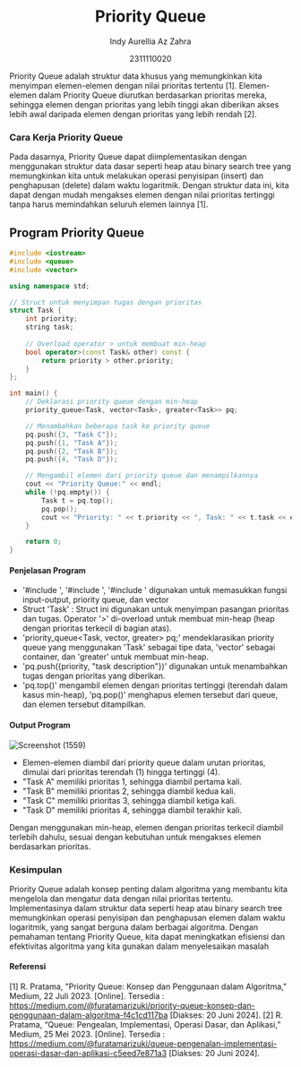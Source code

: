 # <h1 align="center">Priority Queue</h1>
<p align="center">Indy Aurellia Az Zahra</p>
<p align="center">2311110020</p>

Priority Queue adalah struktur data khusus yang memungkinkan kita menyimpan elemen-elemen dengan nilai prioritas tertentu [1]. Elemen-elemen dalam Priority Queue diurutkan berdasarkan prioritas mereka, sehingga elemen dengan prioritas yang lebih tinggi akan diberikan akses lebih awal daripada elemen dengan prioritas yang lebih rendah [2]. 


### Cara Kerja Priority Queue
Pada dasarnya, Priority Queue dapat diimplementasikan dengan menggunakan struktur data dasar seperti heap atau binary search tree yang memungkinkan kita untuk melakukan operasi penyisipan (insert) dan penghapusan (delete) dalam waktu logaritmik. Dengan struktur data ini, kita dapat dengan mudah mengakses elemen dengan nilai prioritas tertinggi tanpa harus memindahkan seluruh elemen lainnya [1]. 

## Program Priority Queue

```c++
#include <iostream>
#include <queue>
#include <vector>

using namespace std;

// Struct untuk menyimpan tugas dengan prioritas
struct Task {
    int priority;
    string task;
    
    // Overload operator > untuk membuat min-heap
    bool operator>(const Task& other) const {
        return priority > other.priority;
    }
};

int main() {
    // Deklarasi priority queue dengan min-heap
    priority_queue<Task, vector<Task>, greater<Task>> pq;

    // Menambahkan beberapa task ke priority queue
    pq.push({3, "Task C"});
    pq.push({1, "Task A"});
    pq.push({2, "Task B"});
    pq.push({4, "Task D"});

    // Mengambil elemen dari priority queue dan menampilkannya
    cout << "Priority Queue:" << endl;
    while (!pq.empty()) {
        Task t = pq.top();
        pq.pop();
        cout << "Priority: " << t.priority << ", Task: " << t.task << endl;
    }

    return 0;
}
```
#### Penjelasan Program
- '#include <iostream>', '#include <queue>', '#include <vector>' digunakan untuk memasukkan fungsi input-output, priority queue, dan vector
- Struct 'Task' : Struct ini digunakan untuk menyimpan pasangan prioritas dan tugas. Operator '>' di-overload untuk membuat min-heap (heap dengan prioritas terkecil di bagian atas).
- 'priority_queue<Task, vector<Task>, greater<Task>> pq;' mendeklarasikan priority queue yang menggunakan 'Task' sebagai tipe data, 'vector<Task>' sebagai container, dan 'greater<Task>' untuk membuat min-heap.
- 'pq.push({priority, "task description"})' digunakan untuk menambahkan tugas dengan prioritas yang diberikan.
- 'pq.top()' mengambil elemen dengan prioritas tertinggi (terendah dalam kasus min-heap), 'pq.pop()' menghapus elemen tersebut dari queue, dan elemen tersebut ditampilkan.

#### Output Program
![Screenshot (1559)](https://github.com/auurel/Praktikum-Struktur-Data-Assignment/assets/152810893/ad86e476-c3d4-476d-8be7-a986bd25bb1e)

- Elemen-elemen diambil dari priority queue dalam urutan prioritas, dimulai dari prioritas terendah (1) hingga tertinggi (4).
- "Task A" memiliki prioritas 1, sehingga diambil pertama kali.
- "Task B" memiliki prioritas 2, sehingga diambil kedua kali.
- "Task C" memiliki prioritas 3, sehingga diambil ketiga kali.
- "Task D" memiliki prioritas 4, sehingga diambil terakhir kali.

Dengan menggunakan min-heap, elemen dengan prioritas terkecil diambil terlebih dahulu, sesuai dengan kebutuhan untuk mengakses elemen berdasarkan prioritas.

### Kesimpulan
Priority Queue adalah konsep penting dalam algoritma yang membantu kita mengelola dan mengatur data dengan nilai prioritas tertentu. Implementasinya dalam struktur data seperti heap atau binary search tree memungkinkan operasi penyisipan dan penghapusan elemen dalam waktu logaritmik, yang sangat berguna dalam berbagai algoritma. Dengan pemahaman tentang Priority Queue, kita dapat meningkatkan efisiensi dan efektivitas algoritma yang kita gunakan dalam menyelesaikan masalah


#### Referensi 

[1] R. Pratama, "Priority Queue: Konsep dan Penggunaan dalam Algoritma," Medium, 22 Juli 2023. [Online]. Tersedia : https://medium.com/@furatamarizuki/priority-queue-konsep-dan-penggunaan-dalam-algoritma-f4c1cd117ba [Diakses: 20 Juni 2024].
[2] R. Pratama, “Queue: Pengealan, Implementasi, Operasi Dasar, dan Aplikasi,” Medium, 25 Mei 2023. [Online]. Tersedia : https://medium.com/@furatamarizuki/queue-pengenalan-implementasi-operasi-dasar-dan-aplikasi-c5eed7e871a3 [Diakses: 20 Juni 2024].
